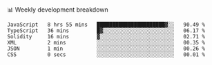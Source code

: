 📊 Weekly development breakdown
<!--START_SECTION:waka-->

```text
JavaScript   8 hrs 55 mins   ██████████████████████▓░░   90.49 %
TypeScript   36 mins         █▓░░░░░░░░░░░░░░░░░░░░░░░   06.17 %
Solidity     16 mins         ▓░░░░░░░░░░░░░░░░░░░░░░░░   02.71 %
XML          2 mins          ░░░░░░░░░░░░░░░░░░░░░░░░░   00.35 %
JSON         1 min           ░░░░░░░░░░░░░░░░░░░░░░░░░   00.26 %
CSS          0 secs          ░░░░░░░░░░░░░░░░░░░░░░░░░   00.01 %
```

<!--END_SECTION:waka-->
